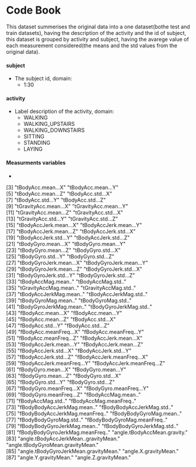 # Code Book
This dataset summerises the original data into a one dataset(bothe test and train datasets), having the description of the activity and the id of subject, this dataset is grouped by activity and subject, having the avarege value of each measurement considered(the means and the std values from the original data).

#### subject
- The subject id, domain:
    - 1:30

#### activity
- Label description of the activity, domain:
    - WALKING
    - WALKING_UPSTAIRS
    - WALKING_DOWNSTAIRS
    - SITTING
    - STANDING
    - LAYING
    
#### Measurments variables
- 
[3] "tBodyAcc.mean...X"                    "tBodyAcc.mean...Y"                   
 [5] "tBodyAcc.mean...Z"                    "tBodyAcc.std...X"                    
 [7] "tBodyAcc.std...Y"                     "tBodyAcc.std...Z"                    
 [9] "tGravityAcc.mean...X"                 "tGravityAcc.mean...Y"                
[11] "tGravityAcc.mean...Z"                 "tGravityAcc.std...X"                 
[13] "tGravityAcc.std...Y"                  "tGravityAcc.std...Z"                 
[15] "tBodyAccJerk.mean...X"                "tBodyAccJerk.mean...Y"               
[17] "tBodyAccJerk.mean...Z"                "tBodyAccJerk.std...X"                
[19] "tBodyAccJerk.std...Y"                 "tBodyAccJerk.std...Z"                
[21] "tBodyGyro.mean...X"                   "tBodyGyro.mean...Y"                  
[23] "tBodyGyro.mean...Z"                   "tBodyGyro.std...X"                   
[25] "tBodyGyro.std...Y"                    "tBodyGyro.std...Z"                   
[27] "tBodyGyroJerk.mean...X"               "tBodyGyroJerk.mean...Y"              
[29] "tBodyGyroJerk.mean...Z"               "tBodyGyroJerk.std...X"               
[31] "tBodyGyroJerk.std...Y"                "tBodyGyroJerk.std...Z"               
[33] "tBodyAccMag.mean.."                   "tBodyAccMag.std.."                   
[35] "tGravityAccMag.mean.."                "tGravityAccMag.std.."                
[37] "tBodyAccJerkMag.mean.."               "tBodyAccJerkMag.std.."               
[39] "tBodyGyroMag.mean.."                  "tBodyGyroMag.std.."                  
[41] "tBodyGyroJerkMag.mean.."              "tBodyGyroJerkMag.std.."              
[43] "fBodyAcc.mean...X"                    "fBodyAcc.mean...Y"                   
[45] "fBodyAcc.mean...Z"                    "fBodyAcc.std...X"                    
[47] "fBodyAcc.std...Y"                     "fBodyAcc.std...Z"                    
[49] "fBodyAcc.meanFreq...X"                "fBodyAcc.meanFreq...Y"               
[51] "fBodyAcc.meanFreq...Z"                "fBodyAccJerk.mean...X"               
[53] "fBodyAccJerk.mean...Y"                "fBodyAccJerk.mean...Z"               
[55] "fBodyAccJerk.std...X"                 "fBodyAccJerk.std...Y"                
[57] "fBodyAccJerk.std...Z"                 "fBodyAccJerk.meanFreq...X"           
[59] "fBodyAccJerk.meanFreq...Y"            "fBodyAccJerk.meanFreq...Z"           
[61] "fBodyGyro.mean...X"                   "fBodyGyro.mean...Y"                  
[63] "fBodyGyro.mean...Z"                   "fBodyGyro.std...X"                   
[65] "fBodyGyro.std...Y"                    "fBodyGyro.std...Z"                   
[67] "fBodyGyro.meanFreq...X"               "fBodyGyro.meanFreq...Y"              
[69] "fBodyGyro.meanFreq...Z"               "fBodyAccMag.mean.."                  
[71] "fBodyAccMag.std.."                    "fBodyAccMag.meanFreq.."              
[73] "fBodyBodyAccJerkMag.mean.."           "fBodyBodyAccJerkMag.std.."           
[75] "fBodyBodyAccJerkMag.meanFreq.."       "fBodyBodyGyroMag.mean.."             
[77] "fBodyBodyGyroMag.std.."               "fBodyBodyGyroMag.meanFreq.."         
[79] "fBodyBodyGyroJerkMag.mean.."          "fBodyBodyGyroJerkMag.std.."          
[81] "fBodyBodyGyroJerkMag.meanFreq.."      "angle.tBodyAccMean.gravity."         
[83] "angle.tBodyAccJerkMean..gravityMean." "angle.tBodyGyroMean.gravityMean."    
[85] "angle.tBodyGyroJerkMean.gravityMean." "angle.X.gravityMean."                
[87] "angle.Y.gravityMean."                 "angle.Z.gravityMean." 







